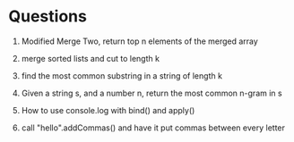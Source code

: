# Questions 
1. Modified Merge Two, return top n elements of the merged array
2. merge sorted lists and cut to length k 
3. find the most common substring in a string of length k
4. Given a string s, and a number n, return the most common n-gram in s


3. How to use console.log with bind() and apply()
4. call "hello".addCommas() and have it put commas between every letter

